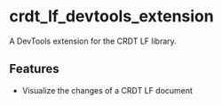 # crdt_lf_devtools_extension

A DevTools extension for the CRDT LF library.

## Features

- Visualize the changes of a CRDT LF document
